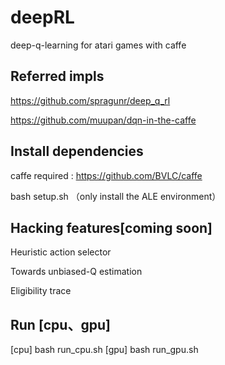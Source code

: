 # deepRL
deep-q-learning for atari games with caffe 

Referred impls
-------------
https://github.com/spragunr/deep_q_rl

https://github.com/muupan/dqn-in-the-caffe

Install dependencies
--------------------
caffe required : https://github.com/BVLC/caffe

bash setup.sh （only install the ALE environment）

Hacking features[coming soon]
--------
Heuristic action selector

Towards unbiased-Q estimation

Eligibility trace

Run [cpu、gpu]
---
[cpu] bash run_cpu.sh 
[gpu] bash run_gpu.sh

